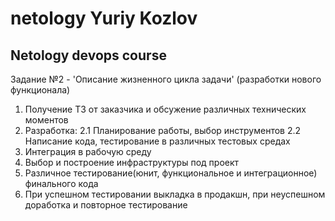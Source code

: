 # netology Yuriy Kozlov
## Netology devops course

Задание №2 - 'Описание жизненного цикла задачи' (разработки нового функционала)
1. Получение ТЗ от заказчика и обсужение различных технических моментов
2. Разработка: 
2.1 Планирование работы, выбор инструментов
2.2 Написание кода, тестирование в различных тестовых средах
3. Интеграция в рабочую среду 
4. Выбор и построение инфраструктуры под проект
5. Различное тестирование(юнит, функциональное и интеграционное) финального кода
6. При успешном тестировании выкладка в продакшн, при неуспешном доработка и повторное тестирование
